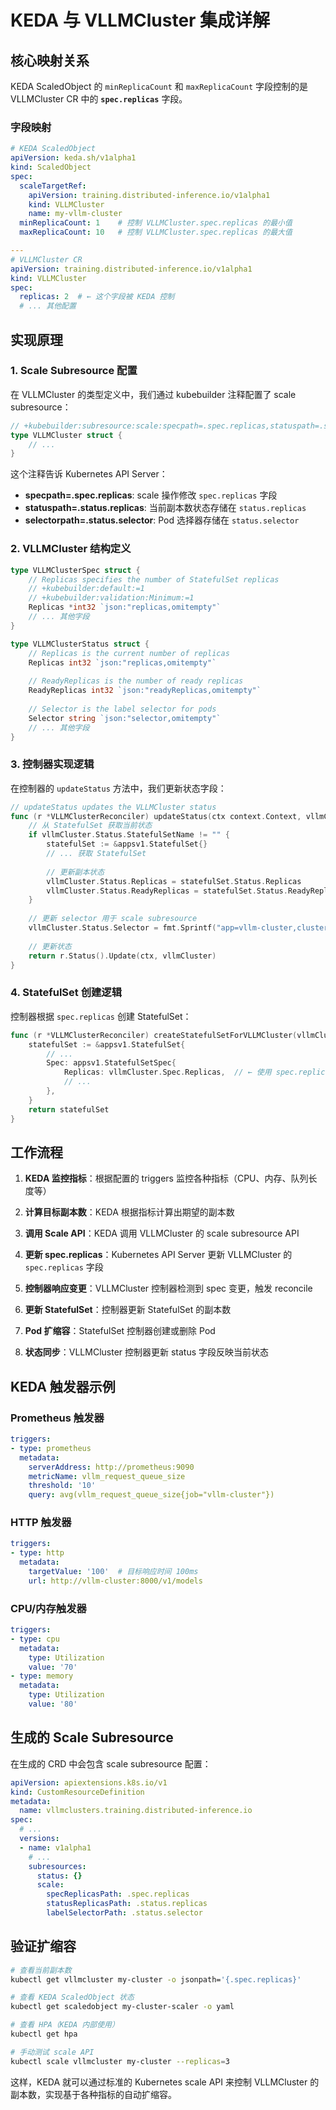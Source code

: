 # KEDA 与 VLLMCluster 集成详解

## 核心映射关系

KEDA ScaledObject 的 `minReplicaCount` 和 `maxReplicaCount` 字段控制的是 VLLMCluster CR 中的 **`spec.replicas`** 字段。

### 字段映射

```yaml
# KEDA ScaledObject
apiVersion: keda.sh/v1alpha1
kind: ScaledObject
spec:
  scaleTargetRef:
    apiVersion: training.distributed-inference.io/v1alpha1
    kind: VLLMCluster
    name: my-vllm-cluster
  minReplicaCount: 1    # 控制 VLLMCluster.spec.replicas 的最小值
  maxReplicaCount: 10   # 控制 VLLMCluster.spec.replicas 的最大值

---
# VLLMCluster CR  
apiVersion: training.distributed-inference.io/v1alpha1
kind: VLLMCluster
spec:
  replicas: 2  # ← 这个字段被 KEDA 控制
  # ... 其他配置
```

## 实现原理

### 1. Scale Subresource 配置

在 VLLMCluster 的类型定义中，我们通过 kubebuilder 注释配置了 scale subresource：

```go
// +kubebuilder:subresource:scale:specpath=.spec.replicas,statuspath=.status.replicas,selectorpath=.status.selector
type VLLMCluster struct {
    // ...
}
```

这个注释告诉 Kubernetes API Server：
- **specpath=.spec.replicas**: scale 操作修改 `spec.replicas` 字段
- **statuspath=.status.replicas**: 当前副本数状态存储在 `status.replicas`
- **selectorpath=.status.selector**: Pod 选择器存储在 `status.selector`

### 2. VLLMCluster 结构定义

```go
type VLLMClusterSpec struct {
    // Replicas specifies the number of StatefulSet replicas
    // +kubebuilder:default:=1
    // +kubebuilder:validation:Minimum:=1
    Replicas *int32 `json:"replicas,omitempty"`
    // ... 其他字段
}

type VLLMClusterStatus struct {
    // Replicas is the current number of replicas
    Replicas int32 `json:"replicas,omitempty"`
    
    // ReadyReplicas is the number of ready replicas  
    ReadyReplicas int32 `json:"readyReplicas,omitempty"`
    
    // Selector is the label selector for pods
    Selector string `json:"selector,omitempty"`
    // ... 其他字段
}
```

### 3. 控制器实现逻辑

在控制器的 `updateStatus` 方法中，我们更新状态字段：

```go
// updateStatus updates the VLLMCluster status
func (r *VLLMClusterReconciler) updateStatus(ctx context.Context, vllmCluster *trainingv1alpha1.VLLMCluster) error {
    // 从 StatefulSet 获取当前状态
    if vllmCluster.Status.StatefulSetName != "" {
        statefulSet := &appsv1.StatefulSet{}
        // ... 获取 StatefulSet
        
        // 更新副本状态
        vllmCluster.Status.Replicas = statefulSet.Status.Replicas
        vllmCluster.Status.ReadyReplicas = statefulSet.Status.ReadyReplicas
    }
    
    // 更新 selector 用于 scale subresource
    vllmCluster.Status.Selector = fmt.Sprintf("app=vllm-cluster,cluster=%s,component=vllm-server", vllmCluster.Name)
    
    // 更新状态
    return r.Status().Update(ctx, vllmCluster)
}
```

### 4. StatefulSet 创建逻辑

控制器根据 `spec.replicas` 创建 StatefulSet：

```go
func (r *VLLMClusterReconciler) createStatefulSetForVLLMCluster(vllmCluster *trainingv1alpha1.VLLMCluster) *appsv1.StatefulSet {
    statefulSet := &appsv1.StatefulSet{
        // ...
        Spec: appsv1.StatefulSetSpec{
            Replicas: vllmCluster.Spec.Replicas,  // ← 使用 spec.replicas
            // ...
        },
    }
    return statefulSet
}
```

## 工作流程

1. **KEDA 监控指标**：根据配置的 triggers 监控各种指标（CPU、内存、队列长度等）

2. **计算目标副本数**：KEDA 根据指标计算出期望的副本数

3. **调用 Scale API**：KEDA 调用 VLLMCluster 的 scale subresource API

4. **更新 spec.replicas**：Kubernetes API Server 更新 VLLMCluster 的 `spec.replicas` 字段

5. **控制器响应变更**：VLLMCluster 控制器检测到 spec 变更，触发 reconcile

6. **更新 StatefulSet**：控制器更新 StatefulSet 的副本数

7. **Pod 扩缩容**：StatefulSet 控制器创建或删除 Pod

8. **状态同步**：VLLMCluster 控制器更新 status 字段反映当前状态

## KEDA 触发器示例

### Prometheus 触发器
```yaml
triggers:
- type: prometheus
  metadata:
    serverAddress: http://prometheus:9090
    metricName: vllm_request_queue_size
    threshold: '10'
    query: avg(vllm_request_queue_size{job="vllm-cluster"})
```

### HTTP 触发器
```yaml
triggers:
- type: http
  metadata:
    targetValue: '100'  # 目标响应时间 100ms
    url: http://vllm-cluster:8000/v1/models
```

### CPU/内存触发器
```yaml
triggers:
- type: cpu
  metadata:
    type: Utilization
    value: '70'
- type: memory  
  metadata:
    type: Utilization
    value: '80'
```

## 生成的 Scale Subresource

在生成的 CRD 中会包含 scale subresource 配置：

```yaml
apiVersion: apiextensions.k8s.io/v1
kind: CustomResourceDefinition
metadata:
  name: vllmclusters.training.distributed-inference.io
spec:
  # ...
  versions:
  - name: v1alpha1
    # ...
    subresources:
      status: {}
      scale:
        specReplicasPath: .spec.replicas
        statusReplicasPath: .status.replicas
        labelSelectorPath: .status.selector
```

## 验证扩缩容

```bash
# 查看当前副本数
kubectl get vllmcluster my-cluster -o jsonpath='{.spec.replicas}'

# 查看 KEDA ScaledObject 状态
kubectl get scaledobject my-cluster-scaler -o yaml

# 查看 HPA（KEDA 内部使用）
kubectl get hpa

# 手动测试 scale API
kubectl scale vllmcluster my-cluster --replicas=3
```

这样，KEDA 就可以通过标准的 Kubernetes scale API 来控制 VLLMCluster 的副本数，实现基于各种指标的自动扩缩容。

